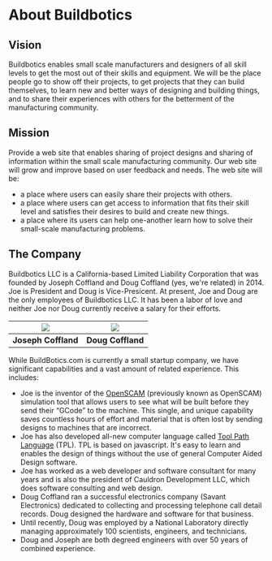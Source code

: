 # About Buildbotics

## Vision

Buildbotics enables small scale manufacturers and designers of all skill levels to get the most out of their skills and equipment.  We will be the place people go to show off their projects, to get projects that they can build themselves, to learn new and better ways of designing and building things, and to share their experiences with others for the betterment of the manufacturing community.

## Mission

Provide a web site that enables sharing of project designs and sharing of information within the small scale manufacturing community.  Our web site will grow and improve based on user feedback and needs.  The web site will be:
* a place where users can easily share their projects with others.
* a place where users can get access to information that fits their skill level and satisfies their desires to build and create new things.
* a place where its users can help one-another learn how to solve their small-scale manufacturing problems.

## The Company

Buildbotics LLC is a California-based Limited Liability Corporation that was founded by Joseph Coffland and Doug Coffland (yes, we're related) in 2014.  Joe is President and Doug is Vice-Presicent.  At present, Joe and Doug are the only employees of Buildbotics LLC.  It has been a labor of love and neither Joe nor Doug currently receive a salary for their efforts.

| <img src="https://avatars0.githubusercontent.com/u/1166284?v=3&s=300"/> | <img src="https://avatars1.githubusercontent.com/u/8541531?v=3&s=300"/> |
|:---:|:---:|
| **Joseph Coffland** | **Doug Coffland**|


While BuildBotics.com is currently a small startup company, we have significant capabilities and a vast amount of related experience. This includes:
* Joe is the inventor of the [OpenSCAM](www.openscam.org) (previously known as OpenSCAM) simulation tool that allows users to see what will be built before they send their “GCode” to the machine. This single, and unique capability saves countless hours of effort and material that is often lost by sending designs to machines that are incorrect.
* Joe has also developed all-new computer language called [Tool Path Language](www.tplang.org) (TPL).   TPL is based on javascript.  It's easy to learn and enables the design of things without the use of general Computer Aided Design software.
* Joe has worked as a web developer and software consultant for many years and is also the president of Cauldron Development LLC, which does software consulting and web design.
* Doug Coffland ran a successful electronics company (Savant Electronics) dedicated to collecting and processing telephone call detail records.  Doug designed the hardware and software for that business.
* Until recently, Doug was employed by a National Laboratory directly managing approximately 100 scientists, engineers, and technicians.
* Doug and Joseph are both degreed engineers with over 50 years of combined experience.
